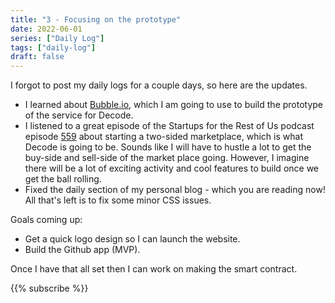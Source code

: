 ```yaml
---
title: "3 - Focusing on the prototype"
date: 2022-06-01
series: ["Daily Log"]
tags: ["daily-log"]
draft: false
---
```


I forgot to post my daily logs for a couple days, so here are the updates.

- I learned about [Bubble.io](https://bubble.io/), which I am going to use to build the prototype of the service for Decode.
- I listened to a great episode of the Startups for the Rest of Us podcast episode [559](https://startups-for-the-rest-of-us.castos.com/episodes/episode-559-bootstrapping-a-two-sided-marketplace-with-microaquire) about starting a two-sided marketplace, which is what Decode is going to be. Sounds like I will have to hustle a lot to get the buy-side and sell-side of the market place going. However, I imagine there will be a lot of exciting activity and cool features to build once we get the ball rolling.
- Fixed the daily section of my personal blog - which you are reading now! All that's left is to fix some minor CSS issues.

Goals coming up:

- Get a quick logo design so I can launch the website.
- Build the Github app (MVP).

Once I have that all set then I can work on making the smart contract.

{{% subscribe %}}
